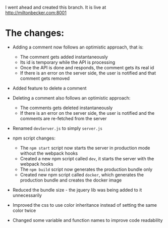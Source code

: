 I went ahead and created this branch.
It is live at http://miltonbecker.com:8001

# The changes:

* Adding a comment now follows an optimistic approach, that is:
  * The comment gets added instantaneously 
  * Its id is temporary while the API is processing
  * Once the API is done and responds, the comment gets its real id  
  * If there is an error on the server side, the user is notified and that comment gets removed

* Added feature to delete a comment

* Deleting a comment also follows an optimistic approach:
  * The comments gets deleted instantaneously
  * If there is an error on the server side, the user is notified and the comments are re-fetched from the server

* Renamed `devServer.js` to simply `server.js`

* npm script changes:
  * The `npm start` script now starts the server in production mode without the webpack hooks
  * Created a new npm script called `dev`, it starts the server with the webpack hooks
  * The `npm build` script now generates the production bundle only
  * Created new npm script called `docker`, which generates the production bundle and creates the docker image

* Reduced the bundle size - the jquery lib was being added to it unnecessarily 

* Improved the css to use color inheritance instead of setting the same color twice

* Changed some variable and function names to improve code readability 
